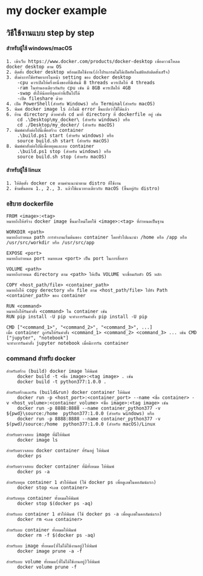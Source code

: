 # my docker example
## วิธีใช้งานแบบ step by step
#### สำหรับผู้ใช้ windows/macOS
    1. เข้าเว็บ https://www.docker.com/products/docker-desktop เพื่อดาวน์โหลด docker desktop ตาม OS
    2. ติดตั้ง docker desktop พร้อมเปิดใช้งาน(ถ้าโปรแกรมไม่ได้เปิดอัตโนมัติหลังติดตั้งเสร็จ)
    3. ตั้งค่าการใช้ทรัพยากรในหน้า setting ของ docker desktop 
        -cpu ควรเปิดให้ครึ่งหนึ่งของที่มีเช่นมี 8 threads ควรเปิดให้ 4 threads
        -ram ในทำนองเดียวกันกับ cpu เช่น มี 8GB ควรเปิดให้ 4GB
        -swap ตั้งให้น้อยที่สุดเท่าที่เป็นไปได้ 
        -เปิด fileshare ด้วย
    4. เปิด PowerShell(สำหรับ Windows) หรือ Terminal(สำหรับ macOS)
    5. พิมพ์ docker image ls ถ้าไม่มี error ขึ้นแปลว่าใช้ได้แล้ว
    6. ย้าน directory ด้วยคำสั่ง cd มาที่ directory ที่ dockerfile อยู่ เช่น    
        cd .\Desktop\my_docker\ (สำหรับ windows) หรือ   
        cd ./Desktop/my_docker/ (สำหรับ macOS)
    7. พิมพ์คำสั่งต่อไปนี้เพื่อสร้าง container 
        .\build.ps1 start (สำหรับ windows) หรือ   
        source build.sh start (สำหรับ macOS)
    8. พิมพ์คำสั่งต่อไปนี้เพื่อหยุดและลบ container
        .\build.ps1 stop (สำหรับ windows) หรือ   
        source build.sh stop (สำหรับ macOS)
#### สำหรับผู้ใช้ linux
    1. ให้ติดตั้ง docker ce ตามคำแนะนำตาม distro ทีใช้งาน
    2. ข้ามขั้นตอน 1., 2., 3. แล้วใช้แนวทางเดียวกับ macOS (ขึ้นอยู่กับ distro)

### อธิบาย dockerfile
    FROM <image>:<tag>
    หมายถึงให้สร้าง docker image ขึ้นมาใหม่โดยใช้ <image>:<tag> ที่กำหนดเป็นฐาน

    WORKDIR <path>
    หมายถึงกำหนด path การทำงานเริ่มต้นของ container โดยทั่วไปแนะนำ /home หรือ /app หรือ /usr/src/workdir หรือ /usr/src/app

    EXPOSE <port>
    หมายถึงกำหนด port หมายเลข <port> เป็น port ในการสื่อสาร

    VOLUME <path>
    หมายถึงกำหนด directory ตาม <path> ให้เป็น VOLUME จะเชื่อมกับตัว OS หลัก

    COPY <host_path/file> <container_path>
    หมายถึงให้ copy derectory หรือ file ตาม <host_path/file> ไปยัง Path <container_path> ของ container

    RUN <command>
    หมายถึงให้รันคำสั่ง <command> ใน container เช่น
    RUN pip install -U pip จะทำการรันคำสั่ง pip install -U pip

    CMD ["<command_1>", "<command_2>", "<command_3>", ...]
    เมื่อ container ถูกรันให้รันคำสั่ง <command_1> <command_2> <command_3> ... เช่น CMD ["jupyter", "notebook"]
    จะทำการรันคำสั่ง jupyter notebook เมื่อมีการรัน container

### command สำหรับ docker
    สำหรับสร้าง (build) docker image ให้พิมพ์
        docker build -t <ชื่อ image>:<tag image> . เช่น
        docker build -t python377:1.0.0 .

    สำหรับสร้างและรัน (build&run) docker container ให้พิมพ์
        docker run -p <host_port>:<container_port> --name <ชื่อ container> -v <host_volume>:<container_volume> <ชื่อ image>:<tag image> เช่น
        docker run -p 8888:8888 --name container_python377 -v ${pwd}\source:/home  python377:1.0.0 (สำหรับ windows) หรือ  
        docker run -p 8888:8888 --name container_python377 -v $(pwd)/source:/home  python377:1.0.0 (สำหรับ macOS)/Linux

    สำหรับตรวจสอบ image ที่มีให้พิมพ์
        docker image ls

    สำหรับตรวจสอบ docker container ที่รันอยู่ ให้พิมพ์
        docker ps

    สำหรับตรวจสอบ docker container ที่มีทั้งหมด ให้พิมพ์
        docker ps -a

    สำหรับหยุด container 1 ตัวให้พิมพ์ (ใช้ docker ps เพื่อดูเลขในคอลัมน์แรก)
        docker stop <เลข container>

    สำหรับหยุด container ทั้งหมดให้พิมพ์
        docker stop $(docker ps -aq) 

    สำหรับลบ container 1 ตัวให้พิมพ์ (ใช้ docker ps -a เพื่อดูเลขในคอลัมน์แรก)
        docker rm <เลข container>

    สำหรับลบ container ทั้งหมดให้พิมพ์
        docker rm -f $(docker ps -aq)

    สำหรับลบ image ทั้งหมด(ที่ไม่ได้ใช้งานอยู่)ให้พิมพ์
        docker image prune -a -f

    สำหรับลบ volume ทั้งหมด(ที่ไม่ได้ใช้งานอยู่)ให้พิมพ์  
        docker volume prune -f
